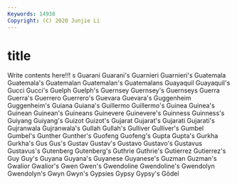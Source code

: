 ```yaml
---
Keywords: 14938
Copyright: (C) 2020 Junjie Li
---
```


# title

Write contents here!!!
s 
Guarani 
Guarani's 
Guarnieri 
Guarnieri's 
Guatemala 
Guatemala's
Guatemalan 
Guatemalan's 
Guatemalans 
Guayaquil 
Guayaquil's 
Gucci 
Gucci's 
Guelph 
Guelph's 
Guernsey
Guernsey's 
Guernseys 
Guerra 
Guerra's 
Guerrero 
Guerrero's 
Guevara 
Guevara's 
Guggenheim 
Guggenheim's
Guiana 
Guiana's 
Guillermo 
Guillermo's 
Guinea 
Guinea's 
Guinean 
Guinean's 
Guineans 
Guinevere
Guinevere's 
Guinness 
Guinness's 
Guiyang 
Guiyang's 
Guizot 
Guizot's 
Gujarat 
Gujarat's 
Gujarati
Gujarati's 
Gujranwala 
Gujranwala's 
Gullah 
Gullah's 
Gulliver 
Gulliver's 
Gumbel 
Gumbel's 
Gunther
Gunther's 
Guofeng 
Guofeng's 
Gupta 
Gupta's 
Gurkha 
Gurkha's 
Gus 
Gus's 
Gustav
Gustav's 
Gustavo 
Gustavo's 
Gustavus 
Gustavus's 
Gutenberg 
Gutenberg's 
Guthrie 
Guthrie's 
Gutierrez
Gutierrez's 
Guy 
Guy's 
Guyana 
Guyana's 
Guyanese 
Guyanese's 
Guzman 
Guzman's 
Gwalior
Gwalior's 
Gwen 
Gwen's 
Gwendoline 
Gwendoline's 
Gwendolyn 
Gwendolyn's 
Gwyn 
Gwyn's 
Gypsies
Gypsy 
Gypsy's 
Gödel 
